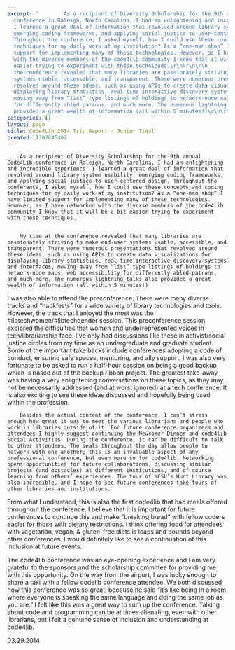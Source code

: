 ```yaml
---
excerpt: "        As a recipient of Diversity Scholarship for the 9th annual Code4Lib
  conference in Raleigh, North Carolina, I had an enlightening and incredible experience.
  I learned a great deal of information that revolved around library system usability,
  emerging coding frameworks, and applying social justice to user-centered design.
  Throughout the conference, I asked myself, how I could use these concepts and coding
  techniques for my daily work at my institution? As a “one-man shop” I have limited
  support for implementing many of these technologies. However, as I have networked
  with the diverse members of the code4lib community I know that it will be a bit
  easier trying to experiment with these techniques.\r\n\r\n\r\n        My time at
  the conference revealed that many libraries are passionately striving to make end-user
  systems usable, accessible, and transparent. There were numerous presentations that
  revolved around these ideas, such as using APIs to create data visualizations for
  displaying library statistics, real-time interactive discovery systems and interfaces,
  moving away from “list” type listings of holdings to network-node maps, web accessibility
  for differently abled patrons, and much more. The numerous lightning talks also
  provided a great wealth of information (all within 5 minutes!)\r\n\r\n\r"
categories: []
layout: page
title: Code4Lib 2014 Trip Report - Junior Tidal
created: 1397845407
---
```

        As a recipient of Diversity Scholarship for the 9th annual Code4Lib conference in Raleigh, North Carolina, I had an enlightening and incredible experience. I learned a great deal of information that revolved around library system usability, emerging coding frameworks, and applying social justice to user-centered design. Throughout the conference, I asked myself, how I could use these concepts and coding techniques for my daily work at my institution? As a “one-man shop” I have limited support for implementing many of these technologies. However, as I have networked with the diverse members of the code4lib community I know that it will be a bit easier trying to experiment with these techniques.


        My time at the conference revealed that many libraries are passionately striving to make end-user systems usable, accessible, and transparent. There were numerous presentations that revolved around these ideas, such as using APIs to create data visualizations for displaying library statistics, real-time interactive discovery systems and interfaces, moving away from “list” type listings of holdings to network-node maps, web accessibility for differently abled patrons, and much more. The numerous lightning talks also provided a great wealth of information (all within 5 minutes!)


I was also able to attend the preconference. There were many diverse tracks and “hackfests” for a wide variety of library technologies and tools. However, the track that I enjoyed the most was the #libtechwomen/#libtechgender session. This preconference session explored the difficulties that women and underrepresented voices in tech/librarianship face. I've only had discussions like these in activist/social justice circles from my time as an undergraduate and graduate student. Some of the important take backs include conferences adopting a code of conduct, ensuring safe spaces, mentoring, and ally support. I was also very fortunate to be asked to run a half-hour session on being a good backup which is based out of the backup ribbon project. The greatest take-away was having a very enlightening conversations on these topics, as they may not be necessarily addressed (and at worst ignored) at a tech conference. It is also exciting to see these ideas discussed and hopefully being used within the profession.


        Besides the actual content of the conference, I can’t stress enough how great it was to meet the various librarians and people who work in libraries outside of it. For future conference organizers and attendees I highly suggest continuing the Newcomer Dinner and code4lib Social Activities. During the conference, it can be difficult to talk to other attendees. The meals throughout the day allow people to network with one another; this is an invaluable aspect of any professional conference, but even more so for code4lib. Networking opens opportunities for future collaborations, discussing similar projects (and obstacles) at different institutions, and of course learning from others’ experiences. The tour of NCSU’s Hunt Library was also incredible, and I hope to see future conferences take tours of other libraries and institutions.


From what I understand, this is also the first code4lib that had meals offered throughout the conference. I believe that it is important for future conferences to continue this and make “breaking bread” with fellow coders easier for those with dietary restrictions. I think offering food for attendees with vegetarian, vegan, & gluten-free diets is leaps and bounds beyond other conferences. I would definitely like to see a continuation of this inclusion at future events.


The code4lib conference was an eye-opening experience and I am very grateful to the sponsors and the scholarship committee for providing me with this opportunity. On the way from the airport, I was lucky enough to share a taxi with a fellow codelib conference attendee. We both discussed how this conference was so great, because he said “it’s like being in a room where everyone is speaking the same language and doing the same job as you are.” I felt like this was a great way to sum up the conference. Talking about code and programming can be at times alienating, even with other librarians, but I felt a genuine sense of inclusion and understanding at code4lib.

03.29.2014
